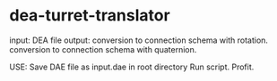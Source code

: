 # dea-turret-translator
input:
DEA file
output:
conversion to connection schema with rotation.
conversion to connection schema with quaternion.

USE:
Save DAE file as input.dae in root directory
Run script.
Profit.